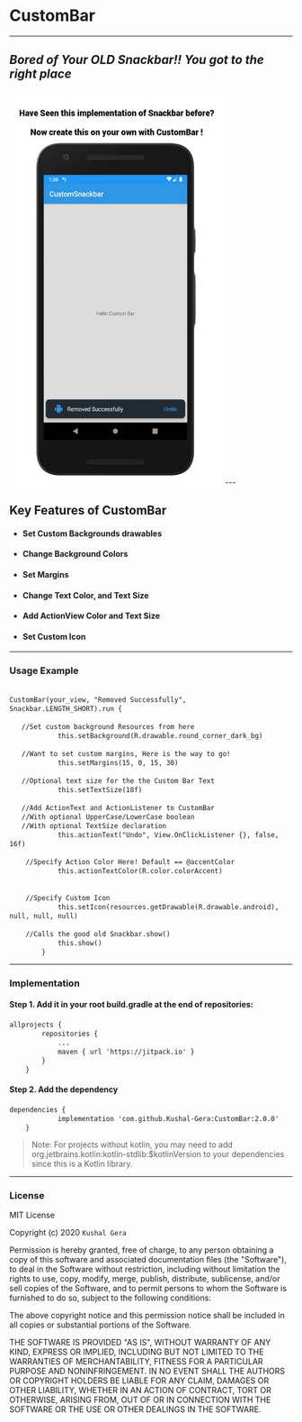 CustomBar
==========
---

## *Bored of Your OLD Snackbar!! You got to the right place*

<img src="https://github.com/Kushal-Gera/CustomBar/blob/master/screenshot.png" height="700" width="380">
---

**Key Features of CustomBar**
---

* #### Set Custom Backgrounds drawables
* #### Change Background Colors
* #### Set Margins
* #### Change Text Color, and Text Size
* #### Add ActionView Color and Text Size
* #### Set Custom Icon
---


### Usage Example


```

CustomBar(your_view, "Removed Successfully", Snackbar.LENGTH_SHORT).run {

   //Set custom background Resources from here
            this.setBackground(R.drawable.round_corner_dark_bg)

   //Want to set custom margins, Here is the way to go!
            this.setMargins(15, 0, 15, 30)

   //Optional text size for the the Custom Bar Text
            this.setTextSize(18f)

   //Add ActionText and ActionListener to CustomBar
   //With optional UpperCase/LowerCase boolean
   //With optional TextSize declaration
            this.actionText("Undo", View.OnClickListener {}, false, 16f)

    //Specify Action Color Here! Default == @accentColor
            this.actionTextColor(R.color.colorAccent)


    //Specify Custom Icon 
            this.setIcon(resources.getDrawable(R.drawable.android), null, null, null)

    //Calls the good old Snackbar.show()
            this.show()
        }
```
---



### Implementation


#### Step 1. Add it in your root build.gradle at the end of repositories:


```
allprojects {
		repositories {
			...
			maven { url 'https://jitpack.io' }
		}
	}
```

#### Step 2. Add the dependency

```
dependencies {
	        implementation 'com.github.Kushal-Gera:CustomBar:2.0.0'
	}
```

> Note: For projects without kotlin, you may need to add org.jetbrains.kotlin:kotlin-stdlib:$kotlinVersion to your dependencies since this is a Kotlin library.

---


### License

MIT License

Copyright (c) 2020 `Kushal Gera`

Permission is hereby granted, free of charge, to any person obtaining a copy of this software and associated documentation files (the "Software"), to deal in the Software without restriction, including without limitation the rights to use, copy, modify, merge, publish, distribute, sublicense, and/or sell copies of the Software, and to permit persons to whom the Software is furnished to do so, subject to the following conditions:

The above copyright notice and this permission notice shall be included in all copies or substantial portions of the Software.

THE SOFTWARE IS PROVIDED "AS IS", WITHOUT WARRANTY OF ANY KIND, EXPRESS OR IMPLIED, INCLUDING BUT NOT LIMITED TO THE WARRANTIES OF MERCHANTABILITY, FITNESS FOR A PARTICULAR PURPOSE AND NONINFRINGEMENT. IN NO EVENT SHALL THE AUTHORS OR COPYRIGHT HOLDERS BE LIABLE FOR ANY CLAIM, DAMAGES OR OTHER LIABILITY, WHETHER IN AN ACTION OF CONTRACT, TORT OR OTHERWISE, ARISING FROM, OUT OF OR IN CONNECTION WITH THE SOFTWARE OR THE USE OR OTHER DEALINGS IN THE SOFTWARE.


